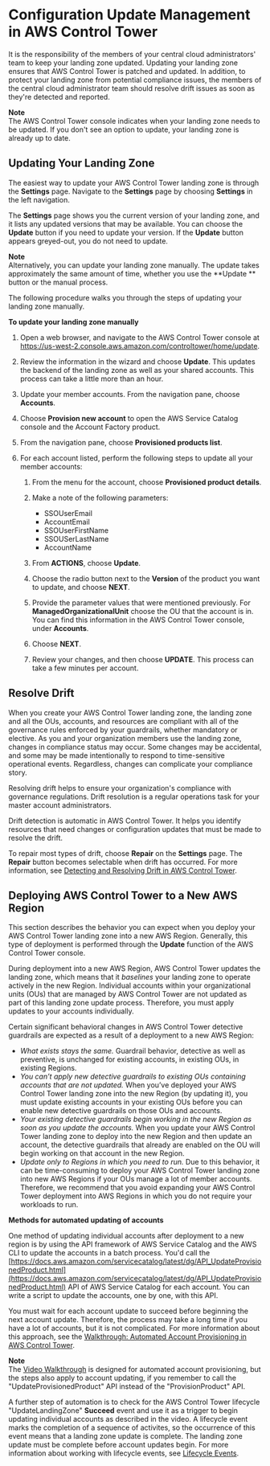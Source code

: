 # Configuration Update Management in AWS Control Tower<a name="configuration-updates"></a>

It is the responsibility of the members of your central cloud administrators' team to keep your landing zone updated\. Updating your landing zone ensures that AWS Control Tower is patched and updated\. In addition, to protect your landing zone from potential compliance issues, the members of the central cloud administrator team should resolve drift issues as soon as they're detected and reported\.

**Note**  
 The AWS Control Tower console indicates when your landing zone needs to be updated\. If you don't see an option to update, your landing zone is already up to date\.


## Updating Your Landing Zone<a name="update-controltower"></a>

The easiest way to update your AWS Control Tower landing zone is through the **Settings** page\. Navigate to the **Settings** page by choosing **Settings** in the left navigation\.

The **Settings** page shows you the current version of your landing zone, and it lists any updated versions that may be available\. You can choose the **Update** button if you need to update your version\. If the **Update** button appears greyed\-out, you do not need to update\.

**Note**  
Alternatively, you can update your landing zone manually\. The update takes approximately the same amount of time, whether you use the **Update ** button or the manual process\.

The following procedure walks you through the steps of updating your landing zone manually\.

**To update your landing zone manually**

1. Open a web browser, and navigate to the AWS Control Tower console at [https://us\-west\-2\.console\.aws\.amazon\.com/controltower/home/update](https://console.aws.amazon.com/controltower/home/update)\.

1. Review the information in the wizard and choose **Update**\. This updates the backend of the landing zone as well as your shared accounts\. This process can take a little more than an hour\.

1. Update your member accounts\. From the navigation pane, choose **Accounts**\.

1. Choose **Provision new account** to open the AWS Service Catalog console and the Account Factory product\.

1. From the navigation pane, choose **Provisioned products list**\.

1. For each account listed, perform the following steps to update all your member accounts:

   1. From the menu for the account, choose **Provisioned product details**\.

   1. Make a note of the following parameters:
      + SSOUserEmail
      + AccountEmail
      + SSOUserFirstName
      + SSOUSerLastName
      + AccountName

   1. From **ACTIONS**, choose **Update**\.

   1. Choose the radio button next to the **Version** of the product you want to update, and choose **NEXT**\.

   1. Provide the parameter values that were mentioned previously\. For **ManagedOrganizationalUnit** choose the OU that the account is in\. You can find this information in the AWS Control Tower console, under **Accounts**\.

   1. Choose **NEXT**\.

   1. Review your changes, and then choose **UPDATE**\. This process can take a few minutes per account\.

## Resolve Drift<a name="resolve-drift"></a>

When you create your AWS Control Tower landing zone, the landing zone and all the OUs, accounts, and resources are compliant with all of the governance rules enforced by your guardrails, whether mandatory or elective\. As you and your organization members use the landing zone, changes in compliance status may occur\. Some changes may be accidental, and some may be made intentionally to respond to time\-sensitive operational events\. Regardless, changes can complicate your compliance story\.

Resolving drift helps to ensure your organization's compliance with governance regulations\. Drift resolution is a regular operations task for your master account administrators\.

Drift detection is automatic in AWS Control Tower\. It helps you identify resources that need changes or configuration updates that must be made to resolve the drift\.

To repair most types of drift, choose **Repair** on the **Settings** page\. The **Repair** button becomes selectable when drift has occurred\. For more information, see [Detecting and Resolving Drift in AWS Control Tower](drift.md)\.

## Deploying AWS Control Tower to a New AWS Region<a name="deploying-to-new-region"></a>

This section describes the behavior you can expect when you deploy your AWS Control Tower landing zone into a new AWS Region\. Generally, this type of deployment is performed through the **Update** function of the AWS Control Tower console\.

During deployment into a new AWS Region, AWS Control Tower updates the landing zone, which means that it *baselines* your landing zone to operate actively in the new Region\. Individual accounts within your organizational units \(OUs\) that are managed by AWS Control Tower are not updated as part of this landing zone update process\. Therefore, you must apply updates to your accounts individually\. 

Certain significant behavioral changes in AWS Control Tower detective guardrails are expected as a result of a deployment to a new AWS Region:
+ *What exists stays the same\.* Guardrail behavior, detective as well as preventive, is unchanged for existing accounts, in existing OUs, in existing Regions\.
+ *You can’t apply new detective guardrails to existing OUs containing accounts that are not updated\.* When you’ve deployed your AWS Control Tower landing zone into the new Region \(by updating it\), you must update existing accounts in your existing OUs before you can enable new detective guardrails on those OUs and accounts\.
+ *Your existing detective guardrails begin working in the new Region as soon as you update the accounts\.* When you update your AWS Control Tower landing zone to deploy into the new Region and then update an account, the detective guardrails that already are enabled on the OU will begin working on that account in the new Region\. 
+ *Update only to Regions in which you need to run\.* Due to this behavior, it can be time\-consuming to deploy your AWS Control Tower landing zone into new AWS Regions if your OUs manage a lot of member accounts\. Therefore, we recommend that you avoid expanding your AWS Control Tower deployment into AWS Regions in which you do not require your workloads to run\.

**Methods for automated updating of accounts**

One method of updating individual accounts after deployment to a new region is by using the API framework of AWS Service Catalog and the AWS CLI to update the accounts in a batch process\. You'd call the [https://docs.aws.amazon.com/servicecatalog/latest/dg/API_UpdateProvisionedProduct.html](https://docs.aws.amazon.com/servicecatalog/latest/dg/API_UpdateProvisionedProduct.html) API of AWS Service Catalog for each account\. You can write a script to update the accounts, one by one, with this API\.

You must wait for each account update to succeed before beginning the next account update\. Therefore, the process may take a long time if you have a lot of accounts, but it is not complicated\. For more information about this approach, see the [Walkthrough: Automated Account Provisioning in AWS Control Tower](automated-provisioning-walkthrough.md)\. 

**Note**  
The [Video Walkthrough](automated-provisioning-walkthrough.md#automated-provisioning-video) is designed for automated account provisioning, but the steps also apply to account updating, if you remember to call the "UpdateProvisionedProduct" API instead of the "ProvisionProduct" API\.

A further step of automation is to check for the AWS Control Tower lifecycle "UpdateLandingZone" **Succeed** event and use it as a trigger to begin updating individual accounts as described in the video\. A lifecycle event marks the completion of a sequence of activites, so the occurrence of this event means that a landing zone update is complete\. The landing zone update must be complete before account updates begin\. For more information about working with lifecycle events, see [ Lifecycle Events](https://docs.aws.amazon.com/controltower/latest/userguide/lifecycle-events.html)\.

